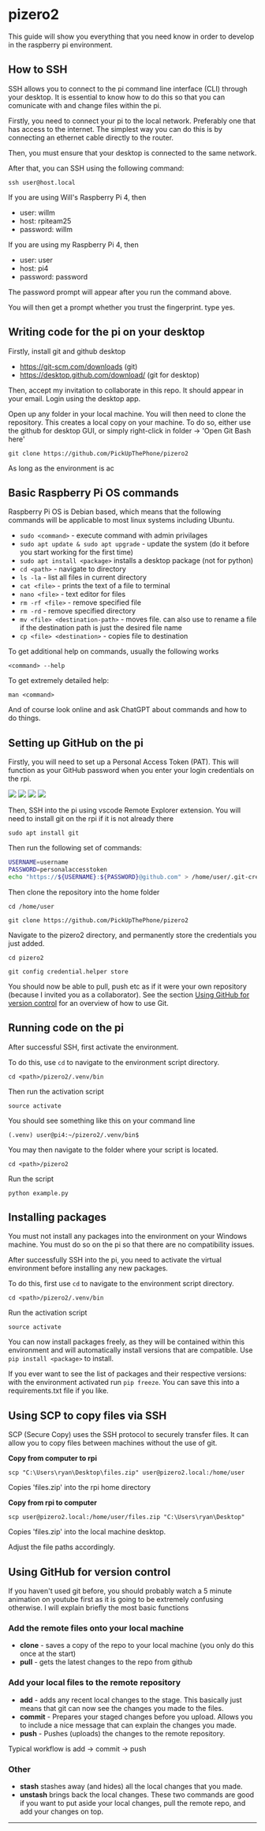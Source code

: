 # pizero2

This guide will show you everything that you need know in order to develop in the raspberry pi environment. 

## How to SSH 
SSH allows you to connect to the pi command line interface (CLI) through your desktop. It is essential to know how to do this so that you can comunicate with and change files within the pi. 

Firstly, you need to connect your pi to the local network. Preferably one that has access to the internet. The simplest way you can do this is by connecting an ethernet cable directly to the router. 

Then, you must ensure that your desktop is connected to the same network. 

After that, you can SSH using the following command: 

`ssh user@host.local`

If you are using Will's Raspberry Pi 4, then 
- user: willm
- host: rpiteam25
- password: willm

If you are using my Raspberry Pi 4, then 
- user: user
- host: pi4
- password: password

The password prompt will appear after you run the command above. 

You will then get a prompt whether you trust the fingerprint. type yes. 

## Writing code for the pi on your desktop

Firstly, install git and github desktop <br>
- https://git-scm.com/downloads (git)
- https://desktop.github.com/download/ (git for desktop)

Then, accept my invitation to collaborate in this repo. It should appear in your email. Login using the desktop app. 

Open up any folder in your local machine. You will then need to clone the repository. This creates a local copy on your machine. To do so, either use the github for desktop GUI, or simply right-click in folder -> 'Open Git Bash here' 

 `git clone https://github.com/PickUpThePhone/pizero2`



As long as the environment is ac
## Basic Raspberry Pi OS commands

Raspberry Pi OS is Debian based, which means that the following commands will be applicable to most linux systems including Ubuntu. 

- `sudo <command>` - execute command with admin privilages
- `sudo apt update & sudo apt upgrade` - update the system (do it before you start working for the first time)
- `sudo apt install <package>` installs a desktop package (not for python)
- `cd <path>` - navigate to directory 
- `ls -la` - list all files in current directory 
- `cat <file>` - prints the text of a file to terminal
- `nano <file>` - text editor for files
- `rm -rf <file>` - remove specified file
- `rm -rd` <directory> - remove specified directory
- `mv <file> <destination-path>` - moves file. can also use to rename a file if the destination path is just the desired file name 
- `cp <file> <destination>` - copies file to destination 

To get additional help on commands, usually the following works 

`<command> --help`

To get extremely detailed help: 

`man <command>`

And of course look online and ask ChatGPT about commands and how to do things. 

## Setting up GitHub on the pi

Firstly, you will need to set up a Personal Access Token (PAT). This will function as your GitHub password when you enter your login credentials on the rpi. 

![](imgs/pat.JPG)
![](imgs/tokens.JPG)
![](imgs/generatenewtokenclassic.JPG)
![](imgs/tickrepo.JPG)

Then, SSH into the pi using vscode Remote Explorer extension. You will need to install git on the rpi if it is not already there <br> 

`sudo apt install git`

Then run the following set of commands: <br>

```bash
USERNAME=username
PASSWORD=personalaccesstoken
echo "https://${USERNAME}:${PASSWORD}@github.com" > /home/user/.git-credentials
```

Then clone the repository into the home folder

`cd /home/user`

`git clone https://github.com/PickUpThePhone/pizero2`

Navigate to the pizero2 directory, and permanently store the credentials you just added. 

`cd pizero2`

`git config credential.helper store`

You should now be able to pull, push etc as if it were your own repository (because I invited you as a collaborator). See the section [Using GitHub for version control](#using-github-for-version-control) for an overview of how to use Git. 

## Running code on the pi 

After successful SSH, first activate the environment. 

To do this, use `cd` to navigate to the environment script directory. <br>

`cd <path>/pizero2/.venv/bin`

Then run the activation script 

`source activate`

You should see something like this on your command line

`(.venv) user@pi4:~/pizero2/.venv/bin$` 


You may then navigate to the folder where your script is located. 

`cd <path>/pizero2`

Run the script

`python example.py`


## Installing packages 

You must not install any packages into the environment on your Windows machine. You must do so on the pi so that there are no compatibility issues.

After successfully SSH into the pi, you need to activate the virtual environment before installing any new packages.

To do this, first use `cd` to navigate to the environment script directory. <br>

`cd <path>/pizero2/.venv/bin`

Run the activation script 

`source activate`

You can now install packages freely, as they will be contained within this environment and will automatically install versions that are compatible. Use `pip install <package>` to install. 

If you ever want to see the list of packages and their respective versions: with the environment activated run `pip freeze`. You can save this into a requirements.txt file if you like. 


## Using SCP to copy files via SSH 

SCP (Secure Copy) uses the SSH protocol to securely transfer files. It can allow you to copy files between machines without the use of git. 

**Copy from computer to rpi** <br> 

`scp "C:\Users\ryan\Desktop\files.zip" user@pizero2.local:/home/user` 

Copies 'files.zip' into the rpi home directory 

**Copy from rpi to computer** <br>



`scp user@pizero2.local:/home/user/files.zip "C:\Users\ryan\Desktop"`

Copies 'files.zip' into the local machine desktop. 

Adjust the file paths accordingly. 


## Using GitHub for version control 

If you haven't used git before, you should probably watch a 5 minute animation on youtube first as it is going to be extremely confusing otherwise. I will explain briefly the most basic functions

### Add the remote files onto your local machine

- **clone** - saves a copy of the repo to your local machine (you only do this once at the start)
- **pull** - gets the latest changes to the repo from github 

### Add your local files to the remote repository 

-  **add** - adds any recent local changes to the stage. This basically just means that git can now see the changes you made to the files. 
- **commit** - Prepares your staged changes before you upload. Allows you to include a nice message that can explain the changes you made. 
- **push** - Pushes (uploads) the changes to the remote repository.

Typical workflow is add -> commit -> push

### Other
- **stash** stashes away (and hides) all the local changes that you made. 
- **unstash** brings back the local changes. These two commands are good if you want to put aside your local changes, pull the remote repo, and add your changes on top. 

--- 






